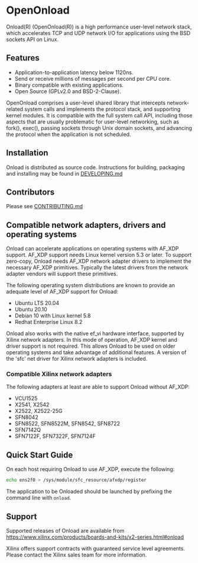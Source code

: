 # OpenOnload

Onload(R) (OpenOnload(R)) is a high performance user-level network stack, which
accelerates TCP and UDP network I/O for applications using the BSD sockets API
on Linux.

## Features

* Application-to-application latency below 1120ns.
* Send or receive millions of messages per second per CPU core.
* Binary compatible with existing applications.
* Open Source (GPLv2.0 and BSD-2-Clause).

OpenOnload comprises a user-level shared library that intercepts network-
related system calls and implements the protocol stack, and supporting kernel
modules. It is compatible with the full system call API, including those
aspects that are usually problematic for user-level networking, such as fork(),
exec(), passing sockets through Unix domain sockets, and advancing the
protocol when the application is not scheduled.

## Installation

Onload is distributed as source code. Instructions for building, packaging
and installing may be found in [DEVELOPING.md](DEVELOPING.md)

## Contributors

Please see [CONTRIBUTING.md](CONTRIBUTING.md)

## Compatible network adapters, drivers and operating systems

Onload can accelerate applications on operating systems with AF_XDP support.
AF_XDP support needs Linux kernel version 5.3 or later. To support zero-copy,
Onload needs AF_XDP network adapter drivers to implement the necessary AF_XDP
primitives. Typically the latest drivers from the network adapter vendors will
support these primitives.

The following operating system distributions are known to provide an adequate
level of AF_XDP support for Onload:

* Ubuntu LTS 20.04
* Ubuntu 20.10
* Debian 10 with Linux kernel 5.8
* Redhat Enterprise Linux 8.2

Onload also works with the native ef_vi hardware interface, supported by Xilinx
network adapters. In this mode of operation, AF_XDP kernel and driver support
is not required. This allows Onload to be used on older operating systems and
take advantage of additional features. A version of the 'sfc' net driver for
Xilinx network adapters is included.

### Compatible Xilinx network adapters

The following adapters at least are able to support Onload without AF_XDP:

* VCU1525
* X2541, X2542
* X2522, X2522-25G
* SFN8042
* SFN8522, SFN8522M, SFN8542, SFN8722
* SFN7142Q
* SFN7122F, SFN7322F, SFN7124F

## Quick Start Guide

On each host requiring Onload to use AF_XDP, execute the following:

```sh
echo ens2f0 > /sys/module/sfc_resource/afxdp/register
```

The application to be Onloaded should be launched by prefixing the command
line with `onload`.

## Support

Supported releases of Onload are available from
https://www.xilinx.com/products/boards-and-kits/x2-series.html#onload

Xilinx offers support contracts with guaranteed service level agreements.
Please contact the Xilinx sales team for more information.
